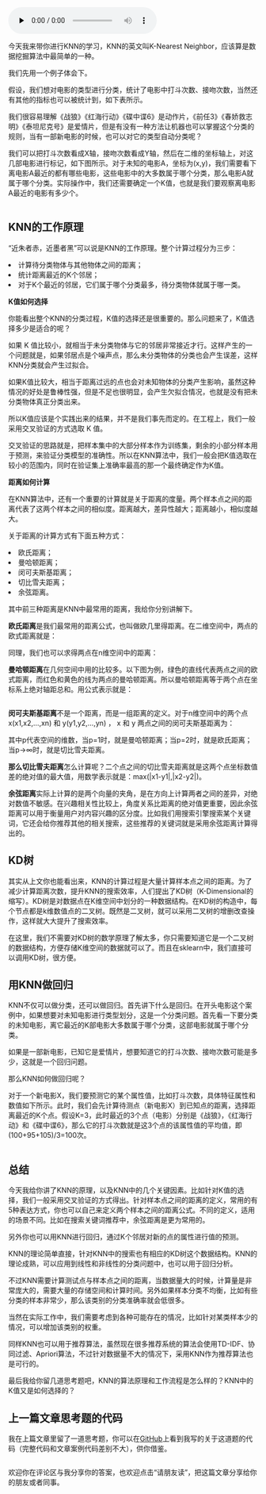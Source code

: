 <audio id="audio" title="24丨KNN（上）：如何根据打斗和接吻次数来划分电影类型？" controls="" preload="none"><source id="mp3" src="https://static001.geekbang.org/resource/audio/4c/22/4c6cb0d4b941254d064f275d496e1122.mp3"></audio>

今天我来带你进行KNN的学习，KNN的英文叫K-Nearest Neighbor，应该算是数据挖掘算法中最简单的一种。

我们先用一个例子体会下。

假设，我们想对电影的类型进行分类，统计了电影中打斗次数、接吻次数，当然还有其他的指标也可以被统计到，如下表所示。

<img src="https://static001.geekbang.org/resource/image/6d/87/6dac3a9961e69aa86d80de32bdc00987.png" alt=""><br>
我们很容易理解《战狼》《红海行动》《碟中谍6》是动作片，《前任3》《春娇救志明》《泰坦尼克号》是爱情片，但是有没有一种方法让机器也可以掌握这个分类的规则，当有一部新电影的时候，也可以对它的类型自动分类呢？

我们可以把打斗次数看成X轴，接吻次数看成Y轴，然后在二维的坐标轴上，对这几部电影进行标记，如下图所示。对于未知的电影A，坐标为(x,y)，我们需要看下离电影A最近的都有哪些电影，这些电影中的大多数属于哪个分类，那么电影A就属于哪个分类。实际操作中，我们还需要确定一个K值，也就是我们要观察离电影A最近的电影有多少个。

<img src="https://static001.geekbang.org/resource/image/fa/cc/fa0aa02dae219b21de5984371950c3cc.png" alt="">

## KNN的工作原理

“近朱者赤，近墨者黑”可以说是KNN的工作原理。整个计算过程分为三步：

<li>
计算待分类物体与其他物体之间的距离；
</li>
<li>
统计距离最近的K个邻居；
</li>
<li>
对于K个最近的邻居，它们属于哪个分类最多，待分类物体就属于哪一类。
</li>

**K值如何选择**

你能看出整个KNN的分类过程，K值的选择还是很重要的。那么问题来了，K值选择多少是适合的呢？

如果 K 值比较小，就相当于未分类物体与它的邻居非常接近才行。这样产生的一个问题就是，如果邻居点是个噪声点，那么未分类物体的分类也会产生误差，这样KNN分类就会产生过拟合。

如果K值比较大，相当于距离过远的点也会对未知物体的分类产生影响，虽然这种情况的好处是鲁棒性强，但是不足也很明显，会产生欠拟合情况，也就是没有把未分类物体真正分类出来。

所以K值应该是个实践出来的结果，并不是我们事先而定的。在工程上，我们一般采用交叉验证的方式选取 K 值。

交叉验证的思路就是，把样本集中的大部分样本作为训练集，剩余的小部分样本用于预测，来验证分类模型的准确性。所以在KNN算法中，我们一般会把K值选取在较小的范围内，同时在验证集上准确率最高的那一个最终确定作为K值。

**距离如何计算**

在KNN算法中，还有一个重要的计算就是关于距离的度量。两个样本点之间的距离代表了这两个样本之间的相似度。距离越大，差异性越大；距离越小，相似度越大。

关于距离的计算方式有下面五种方式：

<li>
欧氏距离；
</li>
<li>
曼哈顿距离；
</li>
<li>
闵可夫斯基距离；
</li>
<li>
切比雪夫距离；
</li>
<li>
余弦距离。
</li>

其中前三种距离是KNN中最常用的距离，我给你分别讲解下。

**欧氏距离**是我们最常用的距离公式，也叫做欧几里得距离。在二维空间中，两点的欧式距离就是：

<img src="https://static001.geekbang.org/resource/image/f8/80/f8d4fe58ec9580a4ffad5cee263b1b80.png" alt=""><br>
同理，我们也可以求得两点在n维空间中的距离：

<img src="https://static001.geekbang.org/resource/image/40/6a/40efe7cb4a2571e55438b55f8d37366a.png" alt=""><br>
**曼哈顿距离**在几何空间中用的比较多。以下图为例，绿色的直线代表两点之间的欧式距离，而红色和黄色的线为两点的曼哈顿距离。所以曼哈顿距离等于两个点在坐标系上绝对轴距总和。用公式表示就是：

<img src="https://static001.geekbang.org/resource/image/bd/aa/bda520e8ee34ea19df8dbad3da85faaa.png" alt="">

<img src="https://static001.geekbang.org/resource/image/dd/43/dd19ca4f0be3f60b526e9ea0b7d13543.jpg" alt=""><br>
**闵可夫斯基距离**不是一个距离，而是一组距离的定义。对于n维空间中的两个点 x(x1,x2,…,xn) 和 y(y1,y2,…,yn) ， x 和 y 两点之间的闵可夫斯基距离为：

<img src="https://static001.geekbang.org/resource/image/4d/c5/4d614c3d6722c02e4ea03cb1e6653dc5.png" alt=""><br>
其中p代表空间的维数，当p=1时，就是曼哈顿距离；当p=2时，就是欧氏距离；当p→∞时，就是切比雪夫距离。

**那么切比雪夫距离**怎么计算呢？二个点之间的切比雪夫距离就是这两个点坐标数值差的绝对值的最大值，用数学表示就是：max(|x1-y1|,|x2-y2|)。

**余弦距离**实际上计算的是两个向量的夹角，是在方向上计算两者之间的差异，对绝对数值不敏感。在兴趣相关性比较上，角度关系比距离的绝对值更重要，因此余弦距离可以用于衡量用户对内容兴趣的区分度。比如我们用搜索引擎搜索某个关键词，它还会给你推荐其他的相关搜索，这些推荐的关键词就是采用余弦距离计算得出的。

## KD树

其实从上文你也能看出来，KNN的计算过程是大量计算样本点之间的距离。为了减少计算距离次数，提升KNN的搜索效率，人们提出了KD树（K-Dimensional的缩写）。KD树是对数据点在K维空间中划分的一种数据结构。在KD树的构造中，每个节点都是k维数值点的二叉树。既然是二叉树，就可以采用二叉树的增删改查操作，这样就大大提升了搜索效率。

在这里，我们不需要对KD树的数学原理了解太多，你只需要知道它是一个二叉树的数据结构，方便存储K维空间的数据就可以了。而且在sklearn中，我们直接可以调用KD树，很方便。

## 用KNN做回归

KNN不仅可以做分类，还可以做回归。首先讲下什么是回归。在开头电影这个案例中，如果想要对未知电影进行类型划分，这是一个分类问题。首先看一下要分类的未知电影，离它最近的K部电影大多数属于哪个分类，这部电影就属于哪个分类。

如果是一部新电影，已知它是爱情片，想要知道它的打斗次数、接吻次数可能是多少，这就是一个回归问题。

那么KNN如何做回归呢？

对于一个新电影X，我们要预测它的某个属性值，比如打斗次数，具体特征属性和数值如下所示。此时，我们会先计算待测点（新电影X）到已知点的距离，选择距离最近的K个点。假设K=3，此时最近的3个点（电影）分别是《战狼》，《红海行动》和《碟中谍6》，那么它的打斗次数就是这3个点的该属性值的平均值，即(100+95+105)/3=100次。

<img src="https://static001.geekbang.org/resource/image/35/16/35dc8cc7d781c94b0fbaa0b53c01f716.png" alt="">

## 总结

今天我给你讲了KNN的原理，以及KNN中的几个关键因素。比如针对K值的选择，我们一般采用交叉验证的方式得出。针对样本点之间的距离的定义，常用的有5种表达方式，你也可以自己来定义两个样本之间的距离公式。不同的定义，适用的场景不同。比如在搜索关键词推荐中，余弦距离是更为常用的。

另外你也可以用KNN进行回归，通过K个邻居对新的点的属性进行值的预测。

KNN的理论简单直接，针对KNN中的搜索也有相应的KD树这个数据结构。KNN的理论成熟，可以应用到线性和非线性的分类问题中，也可以用于回归分析。

不过KNN需要计算测试点与样本点之间的距离，当数据量大的时候，计算量是非常庞大的，需要大量的存储空间和计算时间。另外如果样本分类不均衡，比如有些分类的样本非常少，那么该类别的分类准确率就会低很多。

当然在实际工作中，我们需要考虑到各种可能存在的情况，比如针对某类样本少的情况，可以增加该类别的权重。

同样KNN也可以用于推荐算法，虽然现在很多推荐系统的算法会使用TD-IDF、协同过滤、Apriori算法，不过针对数据量不大的情况下，采用KNN作为推荐算法也是可行的。

<img src="https://static001.geekbang.org/resource/image/d6/0f/d67073bef9247e1ca7a58ae7869f390f.png" alt=""><br>
最后我给你留几道思考题吧，KNN的算法原理和工作流程是怎么样的？KNN中的K值又是如何选择的？

## 上一篇文章思考题的代码

我在上篇文章里留了一道思考题，你可以在[GitHub](http://github.com/cystanford/breast_cancer_data)上看到我写的关于这道题的代码（完整代码和文章案例代码差别不大），供你借鉴。

<img src="https://static001.geekbang.org/resource/image/fa/44/fa09558150152cdb250e715ae9047544.png" alt="">

欢迎你在评论区与我分享你的答案，也欢迎点击“请朋友读”，把这篇文章分享给你的朋友或者同事。


